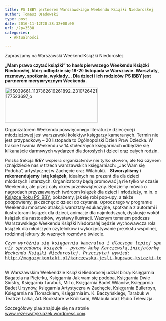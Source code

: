 ```yaml
---
title: PS IBBY partnerem Warszawskiego Weekendu Książki Niedorosłej
author: Tomasz Osadowski
type: post
date: 2016-11-12T20:38:32+00:00
url: /?p=3538
categories:
  - Aktualności

---
```

Zapraszamy na Warszawski Weekend Książki Niedorosłej

**„Mam prawo czytać książki” to hasło pierwszego Weekendu Książki Niedorosłej, który odbędzie się 18-20 listopada w Warszawie. Warsztaty, rozmowy, spotkania, wykłady&#8230; Dla dzieci i ich rodziców. PS IBBY jest partnerem merytorycznym Weekendu.**

<img class="alignnone size-medium wp-image-3540" src="http://www.ibby.pl/wp-content/uploads/2016/11/15039661_1137862616261892_2310726421177523697_o-300x113.jpg" alt="15039661_1137862616261892_2310726421177523697_o" width="300" height="113" srcset="http://www.ibby.pl/wp-content/uploads/2016/11/15039661_1137862616261892_2310726421177523697_o-300x113.jpg 300w, http://www.ibby.pl/wp-content/uploads/2016/11/15039661_1137862616261892_2310726421177523697_o-150x56.jpg 150w, http://www.ibby.pl/wp-content/uploads/2016/11/15039661_1137862616261892_2310726421177523697_o-768x288.jpg 768w, http://www.ibby.pl/wp-content/uploads/2016/11/15039661_1137862616261892_2310726421177523697_o-800x300.jpg 800w" sizes="(max-width: 300px) 100vw, 300px" />

Organizatorem Weekendu poświęconego literaturze dziecięcej i młodzieżowej jest warszawski kolektyw księgarzy kameralnych. Termin nie jest przypadkowy &#8211; 20 listopada to Ogólnopolski Dzień Praw Dziecka. W trakcie trwania Weekendu w 14 stołecznych księgarniach odbędzie się kilkanaście darmowych wydarzeń dla dorosłych i dzieci oraz całych rodzin.

Polska Sekcja IBBY wspiera organizatorów nie tylko słowem, ale też czynem (znajdziecie nas w trzech warszawskich księgarniach: „Jak Wam się Podoba”, artystycznej w Zachęcie oraz Wilabuki).   **Stworzyliśmy i rekomendujemy listę książek**, idealnych na prezent dla dla dzieci młodszych i starszych. Organizatorzy będą promować ją nie tylko w czasie Weekendu, ale przez cały okres przedświąteczny. Będziemy mówić o nagrodach przyznawanych twórcom książek dla dzieci i młodzieży, m.in. o <a href="http://www.ibby.pl/?p=2690" target="_blank">Książce Roku PS IBBY</a>, pokażemy, jak się robi pop-upy, a także podpowiemy, jak zachęcić dzieci do czytania. Oprócz tego w programie Weekendu mnóstwo atrakcji: warsztaty edukacyjne, spotkania z autorami i ilustratorami książek dla dzieci, animacje dla najmłodszych, dyskusje wokół książek dla nastolatków, wystawy ilustracji. Ważnym tematem podczas Warszawskiego Weekendu Książki Niedorosłej będzie wychowawcza rola książek dla młodszych czytelników i wykorzystywanie pretekstu wspólnej, rodzinnej lektury do ważnych rozmów o świecie.

<pre><em>Czym wyróżnia się księgarnia kameralna i dlaczego lepiej spotkać księgarza 
niż sprzedawcę książek - pytamy Ankę Karczewską,inicjatorkę Warszawskiego 
Weekendu Książki Niedorosłej. Przeczytaj wywiad:</em> 
<a href="http://magazynkontakt.pl/karczewska-jesli-kupowac-ksiazki-to-kameralnie.html#disqus_thread" target="_blank">http://magazynkontakt.pl/karczewska-jesli-kupowac-ksiazki-to-kameralnie.html#disqus_thread

</a></pre>

W Warszawskim Weekendzie Książki Niedorosłej udział biorą: Księgarnia Bagatela na Pięterku, Księgarnia Jak wam się podoba, Księgarnia Dwie Siostry, Księgarnia Tarabuk, MiTo, Księgarnia Badet Wilanów, Księgarnia Badet Ursynów, Księgarnia Artystyczna w Zachęcie, Księgarnia Bullerbyn, Księgarnia na Tłomackiem, Księgarnia im. K. Baczyńskiego, Tarabuk w Teatrze Lalka, Art. Bookstore w Królikarni, Wilabuki oraz Radio Telewizja.

Szczegółowy plan znajduje się na stronie <a href="http://www.rezerwatyksiazek.wordpress.com" target="_blank">www.rezerwatyksiazek.wordpress.com</a>.

 
